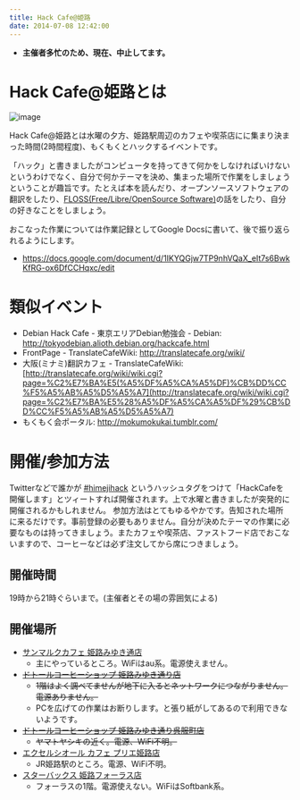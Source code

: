 ```yaml
---
title: Hack Cafe@姫路
date: 2014-07-08 12:42:00
---
```


- **主催者多忙のため、現在、中止してます。**

# Hack Cafe@姫路とは

![image](https://sites.google.com/site/himejiitstudy/_/rsrc/1333786394331/othermeetings/hackcafe/hackcafe.jpg)

Hack Cafe@姫路とは水曜の夕方、姫路駅周辺のカフェや喫茶店にに集まり決まった時間(2時間程度)、もくもくとハックするイベントです。

「ハック」と書きましたがコンピュータを持ってきて何かをしなければいけないというわけでなく、自分で何かテーマを決め、集まった場所で作業をしましょうということが趣旨です。たとえば本を読んだり、オープンソースソフトウェアの翻訳をしたり、[FLOSS(Free/Libre/OpenSource Software)](http://ja.wikipedia.org/wiki/FLOSS)の話をしたり、自分の好きなことをしましょう。

おこなった作業については作業記録としてGoogle Docsに書いて、後で振り返られるようにします。

- <https://docs.google.com/document/d/1IKYQGjw7TP9nhVQaX_eIt7s6BwkKfRG-ox6DfCCHqxc/edit>

# 類似イベント

- Debian Hack Cafe - 東京エリアDebian勉強会 - Debian: <http://tokyodebian.alioth.debian.org/hackcafe.html>
- FrontPage - TranslateCafeWiki: <http://translatecafe.org/wiki/>
- 大阪(ミナミ)翻訳カフェ - TranslateCafeWiki: [http://translatecafe.org/wiki/wiki.cgi?page=%C2%E7%BA%E5(%A5%DF%A5%CA%A5%DF)%CB%DD%CC%F5%A5%AB%A5%D5%A5%A7](http://translatecafe.org/wiki/wiki.cgi?page=%C2%E7%BA%E5%28%A5%DF%A5%CA%A5%DF%29%CB%DD%CC%F5%A5%AB%A5%D5%A5%A7)
- もくもく会ポータル: <http://mokumokukai.tumblr.com/>

# 開催/参加方法

Twitterなどで誰かが [\#himejihack](https://twitter.com/#%21/search/%23himejihack) というハッシュタグをつけて「HackCafeを開催します」とツィートすれば開催されます。上で水曜と書きましたが突発的に開催されるかもしれません。
参加方法はとてもゆるやかです。告知された場所に来るだけです。事前登録の必要もありません。自分が決めたテーマの作業に必要なものは持ってきましょう。またカフェや喫茶店、ファストフード店でおこないますので、コーヒーなどは必ず注文してから席につきましょう。

## 開催時間

19時から21時ぐらいまで。(主催者とその場の雰囲気による)

## 開催場所

- [サンマルクカフェ 姫路みゆき通店](http://r.gnavi.co.jp/kabf053/)
  - 主にやっているところ。WiFiはau系。電源使えません。
- ~~[ドトールコーヒーショップ 姫路みゆき通り店](http://www.doutor.co.jp/shopsearch/detail/02010615.html)~~
  - ~~1階はよく調べてませんが地下に入るとネットワークにつながりません。電源ありません。~~
  - PCを広げての作業はお断りします。と張り紙がしてあるので利用できないようです。
- ~~[ドトールコーヒーショップ 姫路みゆき通り呉服町店](http://www.doutor.co.jp/shopsearch/detail/02011191.html)~~
  - ~~ヤマトヤシキの近く。電源、WiFi不明。~~
- [エクセルシオール カフェ プリエ姫路店](http://www.doutor.co.jp/shopsearch/detail/05000228.html)  
  - JR姫路駅のところ。電源、WiFi不明。
- [スターバックス 姫路フォーラス店](http://www.starbucks.co.jp/store/search/detail.php?id=228&search_condition=%E5%85%B5%E5%BA%AB%E7%9C%8C%E3%80%80%E5%A7%AB%E8%B7%AF%E5%B8%82&pref_code=28&city=%E5%A7%AB%E8%B7%AF%E5%B8%82&public_wireless_service_flg=1&store_type_3=&search_by_address_flg=&x=61&y=13)
  - フォーラスの1階。電源使えない。WiFiはSoftbank系。
